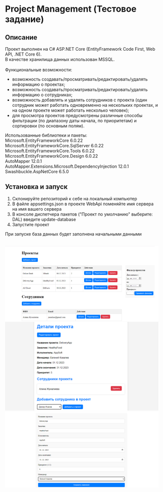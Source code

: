 # Project Management (Тестовое задание)
<h2>Описание</h2>
Проект выполнен на C# ASP.NET Core (EntityFramework Code First, Web API, .NET Core 6).<br>
В качестве хранилища данных использован MSSQL.<br>
<br>
Функциональные возможности:
<ul>
  <li>возможность создавать/просматривать/редактировать/удалять информацию о проектах;
  <li>возможность создавать/просматривать/редактировать/удалять информацию о сотрудниках;
  <li>возможность добавлять и удалять сотрудников c проекта (один сотрудник может работать 
  одновременно на нескольких проектах, и на одном проекте может работать несколько человек);
  <li>для просмотра проектов предусмотрены различные способы фильтрации (по диапазону даты 
  начала, по приоритетам) и сортировки (по основным полям).
</ul>

Использованные библиотеки и пакеты:<br>
Microsoft.EntityFrameworkCore 6.0.22<br>
Microsoft.EntityFrameworkCore.SqlServer 6.0.22<br>
Microsoft.EntityFrameworkCore.Tools 6.0.22<br>
Microsoft.EntityFrameworkCore.Design 6.0.22<br>
AutoMapper 12.0.1<br>
AutoMapper.Extensions.Microsoft.DependencyInjection 12.0.1<br>
Swashbuckle.AspNetCore 6.5.0<br>

<h2>Установка и запуск</h2>
<ol>
  <li>Склонируйте репозиторий к себе на локальный компьютер
  <li>В файле appsettings.json в проекте WebApi поменяйте имя сервера на имя вашего сервера
  <li>В консоле диспетчера пакетов ("Проект по умолчанию" выберите: DAL) введите update-database 
  <li>Запустите проект  
</ol>
При запуске база данных будет заполнена начальными данными
<br><br>

![](WebApi/wwwroot/img/indexScreen2.png)
![](WebApi/wwwroot/img/detailsScreen2.png)
![](WebApi/wwwroot/img/editScreen.png)
